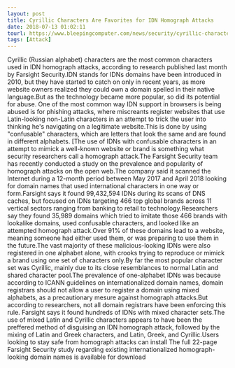 ```yaml
---
layout: post
title: Cyrillic Characters Are Favorites for IDN Homograph Attacks
date: 2018-07-13 01:02:11
tourl: https://www.bleepingcomputer.com/news/security/cyrillic-characters-are-favorites-for-idn-homograph-attacks/
tags: [Attack]
---
```

Cyrillic (Russian alphabet) characters are the most common characters used in IDN homograph attacks, according to research published last month by Farsight Security.IDN stands for IDNs domains have been introduced in 2010, but they have started to catch on only in recent years, as more website owners realized they could own a domain spelled in their native language.But as the technology became more popular, so did its potential for abuse. One of the most common way IDN support in browsers is being abused is for phishing attacks, where miscreants register websites that use Latin-looking non-Latin characters in an attempt to trick the user into thinking he's navigating on a legitimate website.This is done by using "confusable" characters, which are letters that look the same and are found in different alphabets. [The use of IDNs with confusable characters in an attempt to mimick a well-known website or brand is something what security researchers call a homograph attack.The Farsight Security team has recently conducted a study on the prevalence and popularity of homograph attacks on the open web.The company said it scanned the Internet during a 12-month period between May 2017 and April 2018 looking for domain names that used international characters in one way or form.Farsight says it found 99,432,594 IDNs during its scans of DNS caches, but focused on IDNs targeting 466 top global brands across 11 vertical sectors ranging from banking to retail to technology.Researchers say they found 35,989 domains which tried to imitate those 466 brands with lookalike domains, used confusable characters, and looked like an attempted homograph attack.Over 91% of these domains lead to a website, meaning someone had either used them, or was preparing to use them in the future.The vast majority of these malicious-looking IDNs were also registered in one alphabet alone, with crooks trying to reproduce or mimick a brand using one set of characters only.By far the most popular character set was Cyrillic, mainly due to its close resemblances to normal Latin and shared character pool.The prevalence of one-alphabet IDNs was because according to ICANN guidelines on internationalized domain names, domain registrars should not allow a user to register a domain using mixed alphabets, as a precautionary mesure against homograph attacks.But according to researchers, not all domain registrars have been enforcing this rule. Farsight says it found hundreds of IDNs with mixed character sets.The use of mixed Latin and Cyrillic characters appears to have been the preffered method of disguising an IDN homograph attack, followed by the mixing of Latin and Greek characters, and Latin, Greek, and Cyrillic.Users looking to stay safe from homograph attacks can install The full 22-page Farsight Security study regarding existing internationalized homograph-looking domain names is available for download 